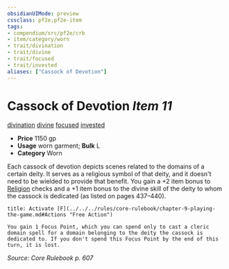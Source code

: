 ```yaml
---
obsidianUIMode: preview
cssclass: pf2e,pf2e-item
tags:
- compendium/src/pf2e/crb
- item/category/worn
- trait/divination
- trait/divine
- trait/focused
- trait/invested
aliases: ["Cassock of Devotion"]
---
```

# Cassock of Devotion *Item 11*  
[divination](../../../rules/traits/divination.md)  [divine](../../../rules/traits/divine.md)  [focused](../../../rules/traits/focused.md)  [invested](../../../rules/traits/invested.md)  

- **Price** 1150 gp
- **Usage** worn garment; **Bulk** L
- **Category** Worn

Each cassock of devotion depicts scenes related to the domains of a certain deity. It serves as a religious symbol of that deity, and it doesn't need to be wielded to provide that benefit. You gain a +2 item bonus to [Religion](../../skills.md#Religion) checks and a +1 item bonus to the divine skill of the deity to whom the cassock is dedicated (as listed on pages 437–440).

```ad-embed-ability
title: Activate [F](../../../rules/core-rulebook/chapter-9-playing-the-game.md#Actions "Free Action")

You gain 1 Focus Point, which you can spend only to cast a cleric domain spell for a domain belonging to the deity the cassock is dedicated to. If you don't spend this Focus Point by the end of this turn, it is lost.
```

*Source: Core Rulebook p. 607*
